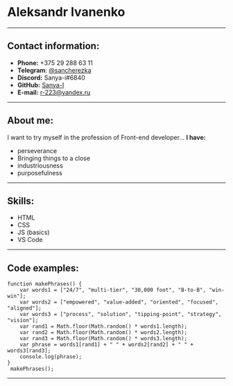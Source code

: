 # Aleksandr Ivanenko

***

## Contact information:
* **Phone:** +375 29 288 63 11
* **Telegram**: [@sancherezka](https://t.me/sancherezka)
* **Discord:** Sanya-i#6840
* **GitHub:**  [Sanya-I](https://github.com/Sanya-i)
* **E-mail:** r-223@yandex.ru
***
## About me:
I want to try myself in the profession of Front-end developer... 
**I have:**
* perseverance
* Bringing things to a close
* industriousness
* purposefulness
  
***

## Skills:
* HTML
* CSS
* JS (basics)
* VS Сode

***
## Code examples:
```
function makePhrases() {
    var words1 = ["24/7", "multi-tier", "30,000 foot", "B-to-B", "win-win"];
    var words2 = ["empowered", "value-added", "oriented", "focused", "aligned"];
    var words3 = ["process", "solution", "tipping-point", "strategy", "vision"];
    var rand1 = Math.floor(Math.random() * words1.length);
    var rand2 = Math.floor(Math.random() * words2.length);
    var rand3 = Math.floor(Math.random() * words3.length);
    var phrase = words1[rand1] + " " + words2[rand2] + " " + words3[rand3];
    console.log(phrase);
}
 makePhrases();
```
***